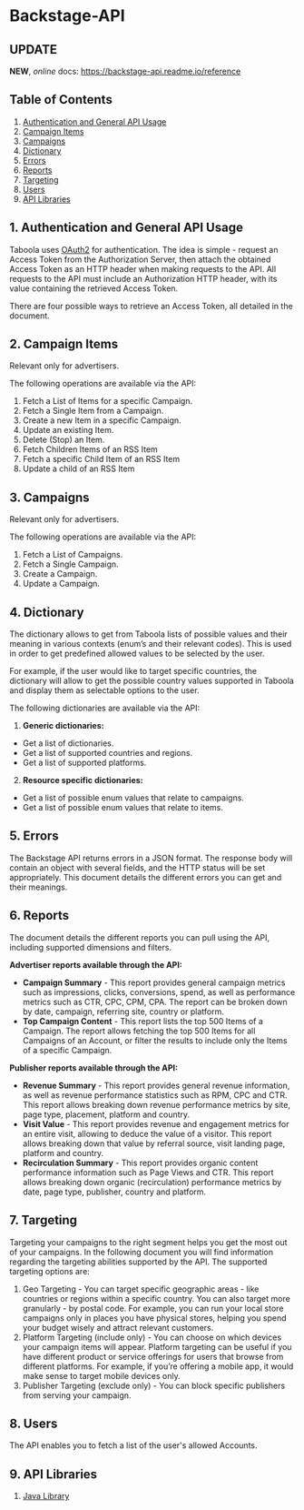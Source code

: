 # Backstage-API

## UPDATE

**NEW**, *online* docs: https://backstage-api.readme.io/reference

## Table of Contents
1. [Authentication and General API Usage](#1-authentication-and-general-api-usage)
2. [Campaign Items](#2-campaign-items)
3. [Campaigns](#3-campaigns)
4. [Dictionary](#4-dictionary)
5. [Errors](#5-errors)
6. [Reports](#6-reports)
7. [Targeting](#7-targeting)
8. [Users](#8-users)
9. [API Libraries](#9-api-libraries)



## 1. Authentication and General API Usage
Taboola uses [OAuth2](https://oauth.net/2/) for authentication.
The idea is simple - request an Access Token from the Authorization Server, then attach the obtained Access Token as an HTTP header when making requests to the API.
All requests to the API must include an Authorization HTTP header, with its value containing the retrieved Access Token.

There are four possible ways to retrieve an Access Token, all detailed in the document.



## 2. Campaign Items
Relevant only for advertisers.


The following operations are available via the API:
1. Fetch a List of Items for a specific Campaign.
2. Fetch a Single Item from a Campaign.
3. Create a new Item in a specific Campaign.
4. Update an existing Item.
5. Delete (Stop) an Item.
6. Fetch Children Items of an RSS Item
7. Fetch a specific Child Item of an RSS Item
8. Update a child of an RSS Item



## 3. Campaigns
Relevant only for advertisers.


The following operations are available via the API:
1. Fetch a List of Campaigns.
2. Fetch a Single Campaign.
3. Create a Campaign.
4. Update a Campaign.

## 4. Dictionary
The dictionary allows to get from Taboola lists of possible values and their meaning in various contexts (enum’s and their relevant codes). This is used in order to get predefined allowed values to be selected by the user. 

For example, if the user would like to target specific countries, the dictionary will allow to get the possible country values supported in Taboola and display them as selectable options to the user.

The following dictionaries are available via the API:
1. **Generic dictionaries:**
  * Get a list of dictionaries.
  * Get a list of supported countries and regions.
  * Get a list of supported platforms.
2. **Resource specific dictionaries:**
  * Get a list of possible enum values that relate to campaigns.
  * Get a list of possible enum values that relate to items.

## 5. Errors
The Backstage API returns errors in a JSON format. The response body will contain an object with several fields, and the HTTP status will be set appropriately.
This document details the different errors you can get and their meanings.

## 6. Reports
The document details the different reports you can pull using the API, including supported dimensions and filters.

**Advertiser reports available through the API:**
* **Campaign Summary** - This report provides general campaign metrics such as impressions, clicks, conversions, spend, as well as performance metrics such as CTR, CPC, CPM, CPA. The report can be broken down by date, campaign, referring site, country or platform.
* **Top Campaign Content** - This report lists the top 500 Items of a Campaign. The report allows fetching the top 500 Items for all Campaigns of an Account, or filter the results to include only the Items of a specific Campaign.

**Publisher reports available through the API:**
* **Revenue Summary** - This report provides general revenue information, as well as revenue performance statistics such as RPM, CPC and CTR. This report allows breaking down revenue performance metrics by site, page type, placement, platform and country.
* **Visit Value** - This report provides revenue and engagement metrics for an entire visit, allowing to deduce the value of a visitor. This report allows breaking down that value by referral source, visit landing page, platform and country.
* **Recirculation Summary** - This report provides organic content performance information such as Page Views and CTR.  This report allows breaking down organic (recirculation) performance metrics by date, page type, publisher, country and platform.

## 7. Targeting
Targeting   your   campaigns   to   the   right   segment   helps   you   get   the   most   out   of   your campaigns.   In   the   following   document   you   will   find   information   regarding   the   targeting abilities   supported   by   the   API.
The   supported   targeting   options   are:
1. Geo  Targeting  -  You  can  target  specific  geographic  areas  -  like  countries  or
regions   within   a   specific   country.   You   can   also   target   more   granularly   -   by   postal code.   For   example,   you   can   run   your   local   store   campaigns   only   in   places   you have   physical   stores,   helping   you   spend   your   budget   wisely   and   attract   relevant customers.
2. Platform  Targeting  (include  only)  -  You  can  choose  on  which  devices  your campaign   items   will   appear.   Platform   targeting   can   be   useful   if   you   have   different product   or   service   offerings   for   users   that   browse   from   different   platforms.   For example,   if   you’re   offering   a   mobile   app,   it   would   make   sense   to   target   mobile devices   only.
3. Publisher  Targeting  (exclude  only)  -  You  can  block  specific  publishers  from serving   your   campaign.

## 8. Users
The API enables you to fetch a list of the user's allowed Accounts.

## 9. API Libraries

1. [Java Library](https://github.com/taboola/backstage-api-java-client)
